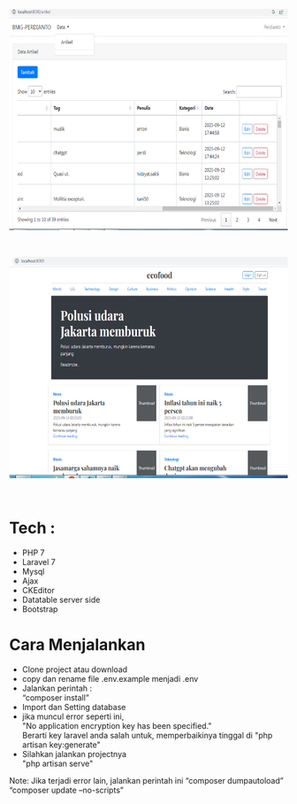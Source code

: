 <p align="center" ><img height="400px" src="https://github.com/perdianto27/bmg_ecofood/blob/master/ss.png"> </p>
<br>
<p align="center" ><img height="400px" src="https://github.com/perdianto27/bmg_ecofood/blob/master/ss-home.png"> </p>
<br>

# Tech :
- PHP 7
- Laravel 7 
- Mysql
- Ajax
- CKEditor
- Datatable server side
- Bootstrap

# Cara Menjalankan
- Clone project atau download
- copy dan rename file .env.example menjadi .env
- Jalankan perintah : <br>
“composer install”<br>
- Import dan Setting database
- jika muncul error seperti ini, <br>
"No application encryption key has been specified." <br>
Berarti key laravel anda salah untuk, memperbaikinya tinggal di
"php artisan key:generate"
- Silahkan jalankan projectnya <br>
"php artisan serve"

Note:
Jika terjadi error lain, jalankan perintah ini
“composer dumpautoload”<br>
“composer update –no-scripts” <br>